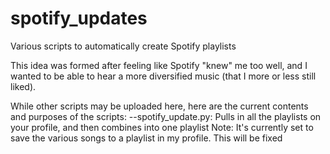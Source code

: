 # spotify_updates
Various scripts to automatically create Spotify playlists

This idea was formed after feeling like Spotify "knew" me too well, and I wanted to be able to hear a more diversified music (that I more or less still liked).

While other scripts may be uploaded here, here are the current contents and purposes of the scripts:
  --spotify_update.py: Pulls in all the playlists on your profile, and then combines into one playlist
      Note: It's currently set to save the various songs to a playlist in my profile.  This will be fixed
